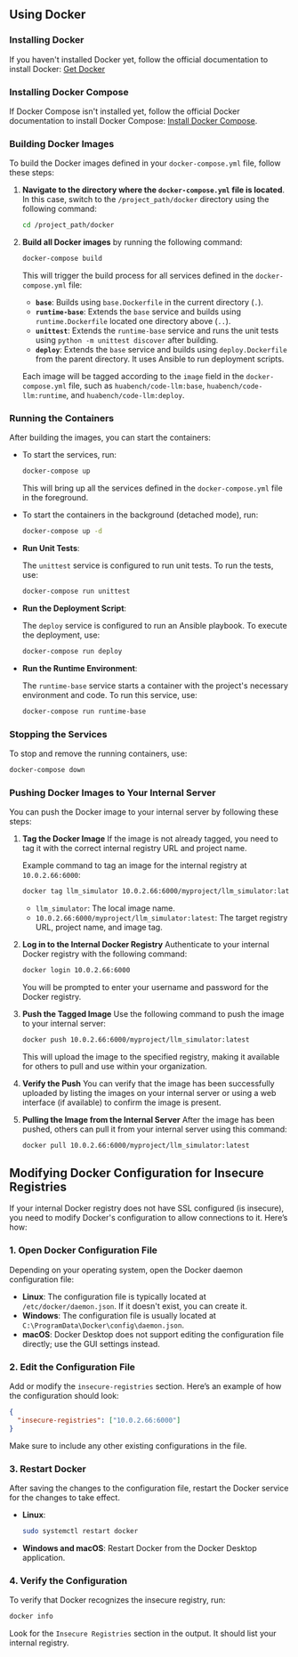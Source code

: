 ## Using Docker

### Installing Docker

If you haven't installed Docker yet, follow the official documentation to install Docker: [Get Docker](https://docs.docker.com/get-docker/)

### Installing Docker Compose

If Docker Compose isn't installed yet, follow the official Docker documentation to install Docker Compose: [Install Docker Compose](https://docs.docker.com/compose/install/).

### Building Docker Images

To build the Docker images defined in your `docker-compose.yml` file, follow these steps:

1. **Navigate to the directory where the `docker-compose.yml` file is located**. In this case, switch to the `/project_path/docker` directory using the following command:

    ```bash
    cd /project_path/docker
    ```

2. **Build all Docker images** by running the following command:

    ```bash
    docker-compose build
    ```

    This will trigger the build process for all services defined in the `docker-compose.yml` file:

    - **`base`**: Builds using `base.Dockerfile` in the current directory (`.`).
    - **`runtime-base`**: Extends the `base` service and builds using `runtime.Dockerfile` located one directory above (`..`).
    - **`unittest`**: Extends the `runtime-base` service and runs the unit tests using `python -m unittest discover` after building.
    - **`deploy`**: Extends the `base` service and builds using `deploy.Dockerfile` from the parent directory. It uses Ansible to run deployment scripts.

    Each image will be tagged according to the `image` field in the `docker-compose.yml` file, such as `huabench/code-llm:base`, `huabench/code-llm:runtime`, and `huabench/code-llm:deploy`.

### Running the Containers

After building the images, you can start the containers:

- To start the services, run:

    ```bash
    docker-compose up
    ```

    This will bring up all the services defined in the `docker-compose.yml` file in the foreground.

- To start the containers in the background (detached mode), run:

    ```bash
    docker-compose up -d
    ```

- **Run Unit Tests**:

    The `unittest` service is configured to run unit tests. To run the tests, use:

    ```bash
    docker-compose run unittest
    ```

- **Run the Deployment Script**:

    The `deploy` service is configured to run an Ansible playbook. To execute the deployment, use:

    ```bash
    docker-compose run deploy
    ```
- **Run the Runtime Environment**:

    The `runtime-base` service starts a container with the project's necessary environment and code. To run this service, use:

    ```bash
    docker-compose run runtime-base
    ```

### Stopping the Services

To stop and remove the running containers, use:

```bash
docker-compose down
```

### Pushing Docker Images to Your Internal Server

You can push the Docker image to your internal server by following these steps:

1. **Tag the Docker Image**
   If the image is not already tagged, you need to tag it with the correct internal registry URL and project name.

   Example command to tag an image for the internal registry at `10.0.2.66:6000`:

   ```bash
   docker tag llm_simulator 10.0.2.66:6000/myproject/llm_simulator:latest
   ```

   - `llm_simulator`: The local image name.
   - `10.0.2.66:6000/myproject/llm_simulator:latest`: The target registry URL, project name, and image tag.

2. **Log in to the Internal Docker Registry**
   Authenticate to your internal Docker registry with the following command:

   ```bash
   docker login 10.0.2.66:6000
   ```

   You will be prompted to enter your username and password for the Docker registry.

3. **Push the Tagged Image**
   Use the following command to push the image to your internal server:

   ```bash
   docker push 10.0.2.66:6000/myproject/llm_simulator:latest
   ```

   This will upload the image to the specified registry, making it available for others to pull and use within your organization.

4. **Verify the Push**
   You can verify that the image has been successfully uploaded by listing the images on your internal server or using a web interface (if available) to confirm the image is present.

5. **Pulling the Image from the Internal Server**
   After the image has been pushed, others can pull it from your internal server using this command:

   ```bash
   docker pull 10.0.2.66:6000/myproject/llm_simulator:latest
   ```

## Modifying Docker Configuration for Insecure Registries

If your internal Docker registry does not have SSL configured (is insecure), you need to modify Docker's configuration to allow connections to it. Here’s how:

### 1. Open Docker Configuration File

Depending on your operating system, open the Docker daemon configuration file:

- **Linux**:
  The configuration file is typically located at `/etc/docker/daemon.json`. If it doesn't exist, you can create it.
- **Windows**:
  The configuration file is usually located at `C:\ProgramData\Docker\config\daemon.json`.
- **macOS**:
  Docker Desktop does not support editing the configuration file directly; use the GUI settings instead.

### 2. Edit the Configuration File

Add or modify the `insecure-registries` section. Here’s an example of how the configuration should look:

```json
{
  "insecure-registries": ["10.0.2.66:6000"]
}
```

Make sure to include any other existing configurations in the file.

### 3. Restart Docker

After saving the changes to the configuration file, restart the Docker service for the changes to take effect.

- **Linux**:

  ```bash
  sudo systemctl restart docker
  ```

- **Windows and macOS**:
  Restart Docker from the Docker Desktop application.

### 4. Verify the Configuration

To verify that Docker recognizes the insecure registry, run:

```bash
docker info
```

Look for the `Insecure Registries` section in the output. It should list your internal registry.
